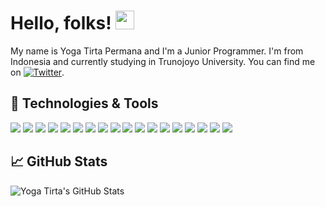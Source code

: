 <!-- More info, tips and tricks for making GitHub Profile README can be found in my article at https://towardsdatascience.com/build-a-stunning-readme-for-your-github-profile-9b80434fe5d7 -->

# Hello, folks! <img src="https://raw.githubusercontent.com/MartinHeinz/MartinHeinz/master/wave.gif" width="30px">

My name is Yoga Tirta Permana and I'm a Junior Programmer. I'm from Indonesia and currently studying in Trunojoyo University. You can find me on [![Twitter][1.2]][1].

## 🔧 Technologies & Tools

![](https://img.shields.io/badge/Editor-VS_Code-informational?style=flat&logo=visual-studio-code&logoColor=white&color=0077ff)
![](https://img.shields.io/badge/Code-Python-informational?style=flat&logo=python&logoColor=white&color=ffd700)
![](https://img.shields.io/badge/Code-HTML5-informational?style=flat&logo=html5&logoColor=white&color=ff4d00)
![](https://img.shields.io/badge/Code-CSS3-informational?style=flat&logo=css3&logoColor=white&color=2b3595)
![](https://img.shields.io/badge/Code-JavaScript-informational?style=flat&logo=javascript&logoColor=white&color=f6c90e)
![](https://img.shields.io/badge/Code-Golang-informational?style=flat&logo=jquery&logoColor=white&color=2bbc8a)
![](https://img.shields.io/badge/Code-Make-informational?style=flat&logo=cmake&logoColor=white&color=2bbc8a)
![](https://img.shields.io/badge/Code-Vue-informational?style=flat&logo=vue.js&logoColor=white&color=2bbc8a)
![](https://img.shields.io/badge/Shell-Bash-informational?style=flat&logo=gnu-bash&logoColor=white&color=2bbc8a)
![](https://img.shields.io/badge/Tools-PostgreSQL-informational?style=flat&logo=postgresql&logoColor=white&color=2bbc8a)
![](https://img.shields.io/badge/Tools-Docker-informational?style=flat&logo=docker&logoColor=white&color=2bbc8a)
![](https://img.shields.io/badge/Tools-Kubernetes-informational?style=flat&logo=kubernetes&logoColor=white&color=2bbc8a)
![](https://img.shields.io/badge/Tools-Red_Hat_OpenShift-informational?style=flat&logo=red-hat-open-shift&logoColor=white&color=2bbc8a)
![](https://img.shields.io/badge/Cloud-Digital_Ocean-informational?style=flat&logo=digitalocean&logoColor=white&color=2bbc8a)
![](https://img.shields.io/badge/HTML-Expert-orange)
![](https://img.shields.io/badge/CSS-Expert-blue)
![](https://img.shields.io/badge/JavaScript-Intermediate-yellow)
![](https://img.shields.io/badge/PHP-Intermediate-lightblue)

## &#x1f4c8; GitHub Stats

<img align="center" src="https://github-readme-stats.vercel.app/api?username=Yogatxt552&show_icons=true&line_height=30&count_private=true&title_color=c9cacc&text_color=ffffff&icon_color=0077ff&bg_color=525252" alt="Yoga Tirta's GitHub Stats" />

<!-- links to social media icons -->

<!-- icons with padding -->

[1.1]: http://i.imgur.com/tXSoThF.png "twitter icon with padding"
[2.1]: http://i.imgur.com/0o48UoR.png "github icon with padding"

<!-- icons without padding -->

[1.2]: http://i.imgur.com/wWzX9uB.png "twitter icon without padding"
[2.2]: http://i.imgur.com/9I6NRUm.png "github icon without padding"
[3.2]: https://raw.githubusercontent.com/MartinHeinz/MartinHeinz/master/linkedin-3-16.png "LinkedIn icon without padding"

<!-- links to your social media accounts -->

[1]: https://twitter.com/Martin_Heinz_
[2]: https://github.com/MartinHeinz
[3]: https://www.linkedin.com/in/heinz-martin/

<!-- Resources -->
<!-- Icons: https://simpleicons.org/ -->
<!-- GitHub Stats: https://github.com/anuraghazra/github-readme-stats -->
<!-- Emojis: https://emojipedia.org/emoji/ -->
<!-- HTML Emojis: https://www.fileformat.info/index.htm -->
<!-- Shields: https://shields.io/ -->
<!-- Awesome GitHub Profile README: https://github.com/abhisheknaiidu/awesome-github-profile-readme -->
